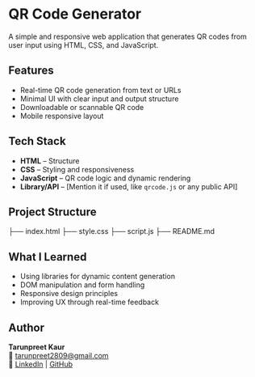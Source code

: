 # QR Code Generator 

A simple and responsive web application that generates QR codes from user input using HTML, CSS, and JavaScript.

## Features

- Real-time QR code generation from text or URLs
- Minimal UI with clear input and output structure
- Downloadable or scannable QR code
- Mobile responsive layout

## Tech Stack

- **HTML** – Structure
- **CSS** – Styling and responsiveness
- **JavaScript** – QR code logic and dynamic rendering
- **Library/API** – [Mention it if used, like `qrcode.js` or any public API]

## Project Structure
├── index.html
├── style.css
├── script.js
├── README.md


## What I Learned

- Using libraries for dynamic content generation
- DOM manipulation and form handling
- Responsive design principles
- Improving UX through real-time feedback

## Author

**Tarunpreet Kaur**  
📧 tarunpreet2809@gmail.com  
🔗 [LinkedIn](https://www.linkedin.com/in/tarunpreet--kaur/) | [GitHub](https://github.com/tarunpreetk009)



